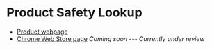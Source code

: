 # Product Safety Lookup

* [Product webpage](https://aim2120.github.io/product_safety_lookup.html)
* [Chrome Web Store page]() *Coming soon --- Currently under review*